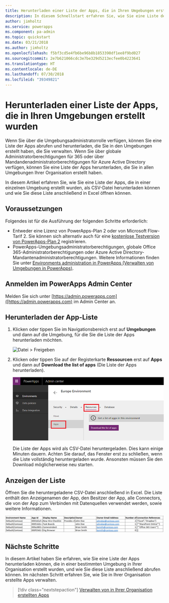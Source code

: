 ```yaml
---
title: Herunterladen einer Liste der Apps, die in Ihren Umgebungen erstellt wurden | Microsoft-Dokumentation
description: In diesem Schnellstart erfahren Sie, wie Sie eine Liste der Apps herunterladen können, die in Ihren Umgebungen erstellt wurden.
author: jimholtz
ms.service: powerapps
ms.component: pa-admin
ms.topic: quickstart
ms.date: 03/21/2018
ms.author: jimholtz
ms.openlocfilehash: f5bf3cd5e4fb6be96b8b1853390df1ee8f9bd027
ms.sourcegitcommit: 2e7b621066cdc3e7be329d5213ecfee0b4223641
ms.translationtype: HT
ms.contentlocale: de-DE
ms.lasthandoff: 07/30/2018
ms.locfileid: "39349821"
---
```

# <a name="download-a-list-of-apps-created-in-your-environments"></a>Herunterladen einer Liste der Apps, die in Ihren Umgebungen erstellt wurden
Wenn Sie über die Umgebungsadministratorrolle verfügen, können Sie eine Liste der Apps abrufen und herunterladen, die Sie in den Umgebungen erstellt haben, die Sie verwalten. Wenn Sie über globale Administratorberechtigungen für 365 oder über Mandandenadministratorberechtigungen für Azure Active Directory verfügen, können Sie eine Liste der Apps herunterladen, die Sie in allen Umgebungen Ihrer Organisation erstellt haben.

In diesem Artikel erfahren Sie, wie Sie eine Liste der Apps, die in einer einzelnen Umgebung erstellt wurden, als CSV-Datei herunterladen können und wie Sie diese Liste anschließend in Excel öffnen können.

## <a name="prerequisites"></a>Voraussetzungen
 Folgendes ist für die Ausführung der folgenden Schritte erforderlich:
 * Entweder eine Lizenz von PowerApps-Plan 2 oder von Microsoft Flow-Tarif 2. Sie können sich alternativ auch für eine [kostenlose Testversion von PowerApps-Plan 2](https://web.powerapps.com/signup?redirect=marketing&email=) registrieren.
 * PowerApps-Umgebungsadministratorberechtigungen, globale Office 365-Administratorberechtigungen oder Azure Active Directory-Mandantenadministratorberechtigungen. Weitere Informationen finden Sie unter [Environments administration in PowerApps (Verwalten von Umgebungen in PowerApps)](environments-administration.md).

## <a name="sign-in-to-the-powerapps-admin-center"></a>Anmelden im PowerApps Admin Center
Melden Sie sich unter [https://admin.powerapps.com]([https://admin.powerapps.com) im Admin Center an.

## <a name="download-the-list-of-apps"></a>Herunterladen der App-Liste
1. Klicken oder tippen Sie im Navigationsbereich erst auf **Umgebungen** und dann auf die Umgebung, für die Sie die Liste der Apps herunterladen möchten.

    ![Datei > Freigeben](./media/admin-view-apps/environment.png)
2. Klicken oder tippen Sie auf der Registerkarte **Ressourcen** erst auf **Apps** und dann auf **Download the list of apps** (Die Liste der Apps herunterladen).

    ![Datei > Freigeben](./media/admin-view-apps/resources-app.png)

    Die Liste der Apps wird als CSV-Datei heruntergeladen. Dies kann einige Minuten dauern. Achten Sie darauf, das Fenster erst zu schließen, wenn die Liste vollständig heruntergeladen wurde. Ansonsten müssen Sie den Download möglicherweise neu starten.

## <a name="view-the-list"></a>Anzeigen der Liste
Öffnen Sie die heruntergeladene CSV-Datei anschließend in Excel. Die Liste enthält den Anzeigenamen der App, den Besitzer der App, alle Connectors, die von der App zum Verbinden mit Datenquellen verwendet werden, sowie weitere Informationen.

![Datei > Freigeben](./media/admin-view-apps/excel-view.png)

## <a name="next-steps"></a>Nächste Schritte
In diesem Artikel haben Sie erfahren, wie Sie eine Liste der Apps herunterladen können, die in einer bestimmten Umgebung in Ihrer Organisation erstellt wurden, und wie Sie diese Liste anschließend abrufen können. Im nächsten Schritt erfahren Sie, wie Sie in Ihrer Organisation erstellte Apps verwalten.

> [!div class="nextstepaction"]
> [Verwalten von in Ihrer Organisation erstellten Apps](admin-manage-apps.md)
